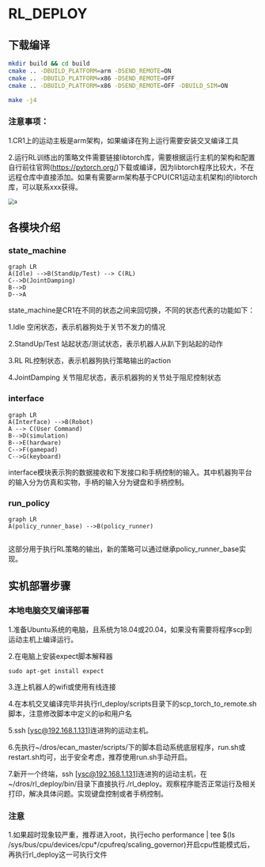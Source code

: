 # RL_DEPLOY

## 下载编译

```bash
mkdir build && cd build
cmake .. -DBUILD_PLATFORM=arm -DSEND_REMOTE=ON 
cmake .. -DBUILD_PLATFORM=x86 -DSEND_REMOTE=OFF
cmake .. -DBUILD_PLATFORM=x86 -DSEND_REMOTE=OFF -DBUILD_SIM=ON

make -j4 

```

### 注意事项：

1.CR1上的运动主板是arm架构，如果编译在狗上运行需要安装交叉编译工具

2.运行RL训练出的策略文件需要链接libtorch库，需要根据运行主机的架构和配置自行前往官网(https://pytorch.org/)下载或编译，因为libtorch程序比较大，不在远程仓库中直接添加。如果有需要arm架构基于CPU(CR1运动主机架构)的libtorch库，可以联系xxx获得。

<img src="./doc/libtorch.png" alt="a" style="zoom:75%;" />


## 各模块介绍

### state_machine


```mermaid
graph LR
A(Idle) -->B(StandUp/Test) --> C(RL) 
C-->D(JointDamping)
B-->D
D-->A

```

state_machine是CR1在不同的状态之间来回切换，不同的状态代表的功能如下：

1.Idle 空闲状态，表示机器狗处于关节不发力的情况

2.StandUp/Test 站起状态/测试状态，表示机器人从趴下到站起的动作

3.RL RL控制状态，表示机器狗执行策略输出的action

4.JointDamping 关节阻尼状态，表示机器狗的关节处于阻尼控制状态

### interface

```mermaid
graph LR
A(Interface) -->B(Robot)
A --> C(User Command)
B-->D(simulation)
B-->E(hardware)
C-->F(gamepad)
C-->G(keyboard)

```

interface模块表示狗的数据接收和下发接口和手柄控制的输入。其中机器狗平台的输入分为仿真和实物，手柄的输入分为键盘和手柄控制。

### run_policy

```mermaid
graph LR
A(policy_runner_base) -->B(policy_runner)


```

这部分用于执行RL策略的输出，新的策略可以通过继承policy_runner_base实现。



## 实机部署步骤

### 本地电脑交叉编译部署

1.准备Ubuntu系统的电脑，且系统为18.04或20.04，如果没有需要将程序scp到运动主机上编译运行。

2.在电脑上安装expect脚本解释器 

```shell
sudo apt-get install expect
```

3.连上机器人的wifi或使用有线连接

4.在本机交叉编译完毕并执行rl_deploy/scripts目录下的scp_torch_to_remote.sh脚本，注意修改脚本中定义的ip和用户名 

5.ssh [ysc@192.168.1.131]连进狗的运动主机。 

6.先执行~/dros/ecan_master/scripts/下的脚本启动系统底层程序，run.sh或restart.sh均可，出于安全考虑，推荐使用run.sh手动开启。

7.新开一个终端，ssh [ysc@192.168.1.131]连进狗的运动主机，在~/dros/rl_deploy/bin/目录下直接执行./rl_deploy。观察程序能否正常运行及相关打印，解决具体问题。实现键盘控制或者手柄控制。

### 注意
1.如果超时现象较严重，推荐进入root，执行echo performance | tee $(ls /sys/bus/cpu/devices/cpu*/cpufreq/scaling_governor)开启cpu性能模式后，再执行rl_deploy这一可执行文件
